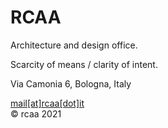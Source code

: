 # RCAA

Architecture and design office.

Scarcity of means / clarity of intent.

Via Camonia 6, Bologna, Italy

[mail[at]rcaa[dot]it](mailto:mail@rcaa.it)\
© rcaa 2021
